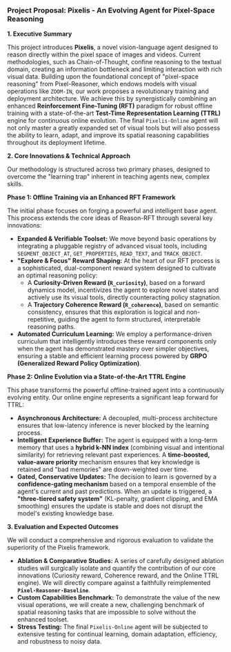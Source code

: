 ### **Project Proposal: Pixelis - An Evolving Agent for Pixel-Space Reasoning**

**1. Executive Summary**

This project introduces **Pixelis**, a novel vision-language agent designed to reason directly within the pixel space of images and videos. Current methodologies, such as Chain-of-Thought, confine reasoning to the textual domain, creating an information bottleneck and limiting interaction with rich visual data. Building upon the foundational concept of "pixel-space reasoning" from Pixel-Reasoner, which endows models with visual operations like `ZOOM-IN`, our work proposes a revolutionary training and deployment architecture. We achieve this by synergistically combining an enhanced **Reinforcement Fine-Tuning (RFT)** paradigm for robust offline training with a state-of-the-art **Test-Time Representation Learning (TTRL)** engine for continuous online evolution. The final `Pixelis-Online` agent will not only master a greatly expanded set of visual tools but will also possess the ability to learn, adapt, and improve its spatial reasoning capabilities throughout its deployment lifetime.

**2. Core Innovations & Technical Approach**

Our methodology is structured across two primary phases, designed to overcome the "learning trap" inherent in teaching agents new, complex skills.

**Phase 1: Offline Training via an Enhanced RFT Framework**

The initial phase focuses on forging a powerful and intelligent base agent. This process extends the core ideas of Reason-RFT through several key innovations:

*   **Expanded & Verifiable Toolset:** We move beyond basic operations by integrating a pluggable registry of advanced visual tools, including `SEGMENT_OBJECT_AT`, `GET_PROPERTIES`, `READ_TEXT`, and `TRACK_OBJECT`.
*   **"Explore & Focus" Reward Shaping:** At the heart of our RFT process is a sophisticated, dual-component reward system designed to cultivate an optimal reasoning policy:
    *   A **Curiosity-Driven Reward (`R_curiosity`)**, based on a forward dynamics model, incentivizes the agent to explore novel states and actively use its visual tools, directly counteracting policy stagnation.
    *   A **Trajectory Coherence Reward (`R_coherence`)**, based on semantic consistency, ensures that this exploration is logical and non-repetitive, guiding the agent to form structured, interpretable reasoning paths.
*   **Automated Curriculum Learning:** We employ a performance-driven curriculum that intelligently introduces these reward components only when the agent has demonstrated mastery over simpler objectives, ensuring a stable and efficient learning process powered by **GRPO (Generalized Reward Policy Optimization)**.

**Phase 2: Online Evolution via a State-of-the-Art TTRL Engine**

This phase transforms the powerful offline-trained agent into a continuously evolving entity. Our online engine represents a significant leap forward for TTRL:

*   **Asynchronous Architecture:** A decoupled, multi-process architecture ensures that low-latency inference is never blocked by the learning process.
*   **Intelligent Experience Buffer:** The agent is equipped with a long-term memory that uses a **hybrid k-NN index** (combining visual and intentional similarity) for retrieving relevant past experiences. A **time-boosted, value-aware priority** mechanism ensures that key knowledge is retained and "bad memories" are down-weighted over time.
*   **Gated, Conservative Updates:** The decision to learn is governed by a **confidence-gating mechanism** based on a temporal ensemble of the agent's current and past predictions. When an update is triggered, a **"three-tiered safety system"** (KL-penalty, gradient clipping, and EMA smoothing) ensures the update is stable and does not disrupt the model's existing knowledge base.

**3. Evaluation and Expected Outcomes**

We will conduct a comprehensive and rigorous evaluation to validate the superiority of the Pixelis framework.

*   **Ablation & Comparative Studies:** A series of carefully designed ablation studies will surgically isolate and quantify the contribution of our core innovations (Curiosity reward, Coherence reward, and the Online TTRL engine). We will directly compare against a faithfully reimplemented **`Pixel-Reasoner-Baseline`**.
*   **Custom Capabilities Benchmark:** To demonstrate the value of the new visual operations, we will create a new, challenging benchmark of spatial reasoning tasks that are impossible to solve without the enhanced toolset.
*   **Stress Testing:** The final `Pixelis-Online` agent will be subjected to extensive testing for continual learning, domain adaptation, efficiency, and robustness to noisy data.